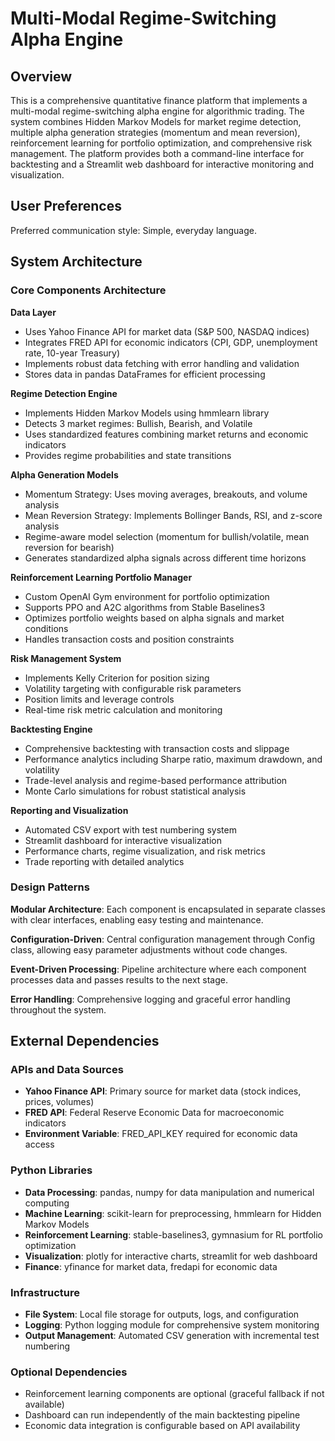 # Multi-Modal Regime-Switching Alpha Engine

## Overview

This is a comprehensive quantitative finance platform that implements a multi-modal regime-switching alpha engine for algorithmic trading. The system combines Hidden Markov Models for market regime detection, multiple alpha generation strategies (momentum and mean reversion), reinforcement learning for portfolio optimization, and comprehensive risk management. The platform provides both a command-line interface for backtesting and a Streamlit web dashboard for interactive monitoring and visualization.

## User Preferences

Preferred communication style: Simple, everyday language.

## System Architecture

### Core Components Architecture

**Data Layer**
- Uses Yahoo Finance API for market data (S&P 500, NASDAQ indices)
- Integrates FRED API for economic indicators (CPI, GDP, unemployment rate, 10-year Treasury)
- Implements robust data fetching with error handling and validation
- Stores data in pandas DataFrames for efficient processing

**Regime Detection Engine**
- Implements Hidden Markov Models using hmmlearn library
- Detects 3 market regimes: Bullish, Bearish, and Volatile
- Uses standardized features combining market returns and economic indicators
- Provides regime probabilities and state transitions

**Alpha Generation Models**
- Momentum Strategy: Uses moving averages, breakouts, and volume analysis
- Mean Reversion Strategy: Implements Bollinger Bands, RSI, and z-score analysis
- Regime-aware model selection (momentum for bullish/volatile, mean reversion for bearish)
- Generates standardized alpha signals across different time horizons

**Reinforcement Learning Portfolio Manager**
- Custom OpenAI Gym environment for portfolio optimization
- Supports PPO and A2C algorithms from Stable Baselines3
- Optimizes portfolio weights based on alpha signals and market conditions
- Handles transaction costs and position constraints

**Risk Management System**
- Implements Kelly Criterion for position sizing
- Volatility targeting with configurable risk parameters
- Position limits and leverage controls
- Real-time risk metric calculation and monitoring

**Backtesting Engine**
- Comprehensive backtesting with transaction costs and slippage
- Performance analytics including Sharpe ratio, maximum drawdown, and volatility
- Trade-level analysis and regime-based performance attribution
- Monte Carlo simulations for robust statistical analysis

**Reporting and Visualization**
- Automated CSV export with test numbering system
- Streamlit dashboard for interactive visualization
- Performance charts, regime visualization, and risk metrics
- Trade reporting with detailed analytics

### Design Patterns

**Modular Architecture**: Each component is encapsulated in separate classes with clear interfaces, enabling easy testing and maintenance.

**Configuration-Driven**: Central configuration management through Config class, allowing easy parameter adjustments without code changes.

**Event-Driven Processing**: Pipeline architecture where each component processes data and passes results to the next stage.

**Error Handling**: Comprehensive logging and graceful error handling throughout the system.

## External Dependencies

### APIs and Data Sources
- **Yahoo Finance API**: Primary source for market data (stock indices, prices, volumes)
- **FRED API**: Federal Reserve Economic Data for macroeconomic indicators
- **Environment Variable**: FRED_API_KEY required for economic data access

### Python Libraries
- **Data Processing**: pandas, numpy for data manipulation and numerical computing
- **Machine Learning**: scikit-learn for preprocessing, hmmlearn for Hidden Markov Models
- **Reinforcement Learning**: stable-baselines3, gymnasium for RL portfolio optimization
- **Visualization**: plotly for interactive charts, streamlit for web dashboard
- **Finance**: yfinance for market data, fredapi for economic data

### Infrastructure
- **File System**: Local file storage for outputs, logs, and configuration
- **Logging**: Python logging module for comprehensive system monitoring
- **Output Management**: Automated CSV generation with incremental test numbering

### Optional Dependencies
- Reinforcement learning components are optional (graceful fallback if not available)
- Dashboard can run independently of the main backtesting pipeline
- Economic data integration is configurable based on API availability